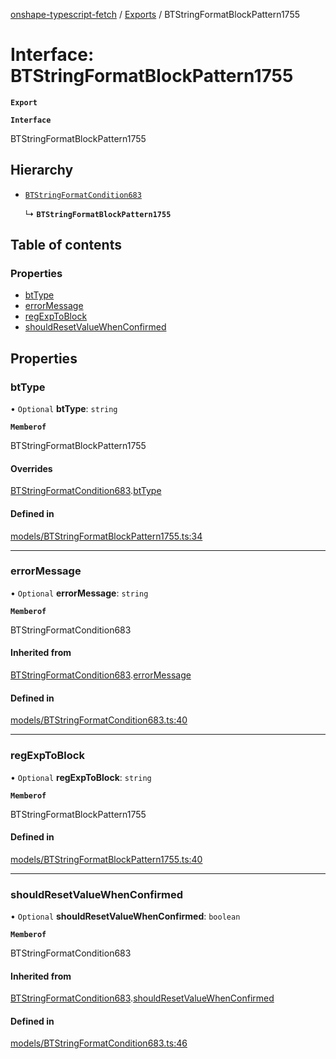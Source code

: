 [onshape-typescript-fetch](../README.md) / [Exports](../modules.md) / BTStringFormatBlockPattern1755

# Interface: BTStringFormatBlockPattern1755

**`Export`**

**`Interface`**

BTStringFormatBlockPattern1755

## Hierarchy

- [`BTStringFormatCondition683`](BTStringFormatCondition683.md)

  ↳ **`BTStringFormatBlockPattern1755`**

## Table of contents

### Properties

- [btType](BTStringFormatBlockPattern1755.md#bttype)
- [errorMessage](BTStringFormatBlockPattern1755.md#errormessage)
- [regExpToBlock](BTStringFormatBlockPattern1755.md#regexptoblock)
- [shouldResetValueWhenConfirmed](BTStringFormatBlockPattern1755.md#shouldresetvaluewhenconfirmed)

## Properties

### btType

• `Optional` **btType**: `string`

**`Memberof`**

BTStringFormatBlockPattern1755

#### Overrides

[BTStringFormatCondition683](BTStringFormatCondition683.md).[btType](BTStringFormatCondition683.md#bttype)

#### Defined in

[models/BTStringFormatBlockPattern1755.ts:34](https://github.com/toebes/onshape-typescript-fetch/blob/3e11ae1/models/BTStringFormatBlockPattern1755.ts#L34)

___

### errorMessage

• `Optional` **errorMessage**: `string`

**`Memberof`**

BTStringFormatCondition683

#### Inherited from

[BTStringFormatCondition683](BTStringFormatCondition683.md).[errorMessage](BTStringFormatCondition683.md#errormessage)

#### Defined in

[models/BTStringFormatCondition683.ts:40](https://github.com/toebes/onshape-typescript-fetch/blob/3e11ae1/models/BTStringFormatCondition683.ts#L40)

___

### regExpToBlock

• `Optional` **regExpToBlock**: `string`

**`Memberof`**

BTStringFormatBlockPattern1755

#### Defined in

[models/BTStringFormatBlockPattern1755.ts:40](https://github.com/toebes/onshape-typescript-fetch/blob/3e11ae1/models/BTStringFormatBlockPattern1755.ts#L40)

___

### shouldResetValueWhenConfirmed

• `Optional` **shouldResetValueWhenConfirmed**: `boolean`

**`Memberof`**

BTStringFormatCondition683

#### Inherited from

[BTStringFormatCondition683](BTStringFormatCondition683.md).[shouldResetValueWhenConfirmed](BTStringFormatCondition683.md#shouldresetvaluewhenconfirmed)

#### Defined in

[models/BTStringFormatCondition683.ts:46](https://github.com/toebes/onshape-typescript-fetch/blob/3e11ae1/models/BTStringFormatCondition683.ts#L46)
